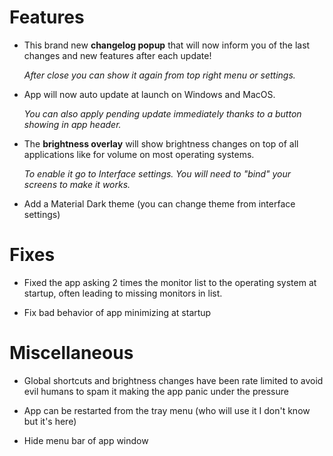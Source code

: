 # Features

- This brand new **changelog popup** that will now inform you of the last changes and new features after each update!

    _After close you can show it again from top right menu or settings._

- App will now auto update at launch on Windows and MacOS.

    _You can also apply pending update immediately thanks to a button showing in app header._

- The **brightness overlay** will show brightness changes on top of all applications like for volume on most operating systems. 

    _To enable it go to Interface settings. You will need to "bind" your screens to make it works._

- Add a Material Dark theme (you can change theme from interface settings)

# Fixes

- Fixed the app asking 2 times the monitor list to the operating system at startup, often leading to missing monitors in list.

- Fix bad behavior of app minimizing at startup

# Miscellaneous

- Global shortcuts and brightness changes have been rate limited to avoid evil humans to spam it making the app panic under the pressure

- App can be restarted from the tray menu (who will use it I don't know but it's here)

- Hide menu bar of app window